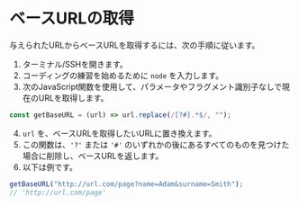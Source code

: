 # ベースURLの取得

与えられたURLからベースURLを取得するには、次の手順に従います。

1. ターミナル/SSHを開きます。
2. コーディングの練習を始めるために `node` を入力します。
3. 次のJavaScript関数を使用して、パラメータやフラグメント識別子なしで現在のURLを取得します。

```js
const getBaseURL = (url) => url.replace(/[?#].*$/, "");
```

4. `url` を、ベースURLを取得したいURLに置き換えます。
5. この関数は、`'?'` または `'#'` のいずれかの後にあるすべてのものを見つけた場合に削除し、ベースURLを返します。
6. 以下は例です。

```js
getBaseURL("http://url.com/page?name=Adam&surname=Smith");
// 'http://url.com/page'
```
